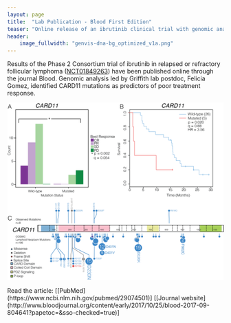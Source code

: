 ```yaml
---
layout: page
title:  "Lab Publication - Blood First Edition"
teaser: "Online release of an ibrutinib clinical trial with genomic analysis led by Felicia Gomez."
header:
    image_fullwidth: "genvis-dna-bg_optimized_v1a.png"
---
```


Results of the Phase 2 Consortium trial of ibrutinib in relapsed or refractory follicular lymphoma ([NCT01849263](https://clinicaltrials.gov/show/NCT01849263?link_type=CLINTRIALGOV&access_num=NCT01849263&sso-checked=true)) have been published online through the journal Blood. Genomic analysis led by Griffith lab postdoc, Felicia Gomez, identified CARD11 mutations as predictors of poor treatment response.

<div class="row">
    <div class="small-12 columns">
        <img src="../assets/img/news/CARD11_figure_8.png">
    </div>
</div>
<br>
Read the article: [[PubMed](https://www.ncbi.nlm.nih.gov/pubmed/29074501)] [[Journal website](http://www.bloodjournal.org/content/early/2017/10/25/blood-2017-09-804641?papetoc=&sso-checked=true)]
